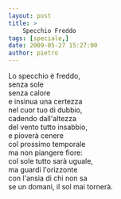 ```yaml
---
layout: post
title: >
    Specchio Freddo
tags: [speciale,]
date: 2009-05-27 15:27:00
author: pietro
---
```

Lo specchio è freddo,<br/>senza sole<br/>senza calore<br/>e insinua una certezza<br/>nel cuor tuo di dubbio,<br/>cadendo dall'altezza<br/>del vento tutto insabbio,<br/>e pioverà cenere<br/>col prossimo temporale<br/>ma non piangere fiore:<br/>col sole tutto sarà uguale,<br/>ma guardi l'orizzonte<br/>con l'ansia di chi non sa<br/>se un domani, il sol mai tornerà.
